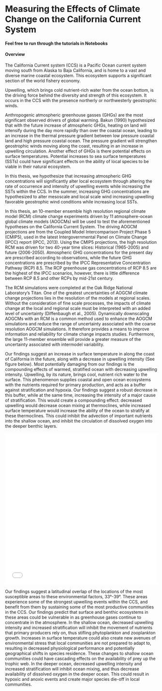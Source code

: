 # Measuring the Effects of Climate Change on the California Current System

#### Feel free to run through the tutorials in **Notebooks**

#### Overview
The California Current system (CCS) is a Pacific Ocean current system moving south from Alaska to Baja California, and is home to a vast and diverse marine coastal ecosystem. This ecosystem supports a significant section of the world fishery economy.

Upwelling, which brings cold nutrient-rich water from the ocean bottom, is the driving force behind the diversity and strength of this ecosystem. It occurs in the CCS with the presence northerly or northwesterly geostrophic winds.  

Anthropogenic atmospheric greenhouse gasses (GHGs) are the most significant observed drivers of global warming. Bakun (1990) hypothesized that with the future increase of atmospheric GHGs, heating on land will intensify during the day more rapidly than over the coastal ocean, leading to an increase in the thermal pressure gradient between low pressure coastal land and high pressure coastal ocean. The pressure gradient will strengthen geostrophic winds moving along the coast, resulting in an increase in upwelling circulation.
Another effect of GHGs is there potential effects on surface temperatures. Potential increases to sea surface temperatures (SSTs) could have significant effects on the ability of local species to be viable in their natural ecosystem.

In this thesis, we hypothesize that increasing atmospheric GHG concentrations will significantly alter local ecosystem through altering the rate of occurrence and intensity of upwelling events while increasing the SSTs within the CCS. In the summer, increasing GHG concentrations are hypothesized to alter mesoscale and local scale wind increasing upwelling favorable geostrophic wind conditions while increasing local SSTs. 

In this thesis, an 10-member ensemble high resolution regional climate model (RCM) climate change experiments driven by 11 atmosphere-ocean global climate models (AOGCMs) will be used to test the aforementioned hypotheses on the California Current System. The driving AOGCM projections are from the Coupled Model Intercomparison Project Phase 5 (CMIP5), used in the latest Intergovernmental Panel on Climate Change (IPCC) report (IPCC, 2013). Using the CMIP5 projections, the high resolution RCM was driven for two 40-year time slices:  Historical (1965-2005) and future (2006-2050). Atmospheric GHG concentrations for the present day are prescribed according to observations, while the future GHG concentrations are prescribed by the IPCC Representative Concentration Pathway (RCP) 8.5. The RCP greenhouse gas concentrations of RCP 8.5 are the highest of the IPCC scenarios, however, there is little difference between RCP 8.5 and other RCPs by mid-21st century.

The RCM simulations were completed at the Oak Ridge National Laboratory’s Titan. One of the greatest uncertainties of AOGCM climate change projections lies in the resolution of the models at regional scales. Without the consideration of fine scale processes, the impacts of climate change at the local and regional scale must be interpreted with an added level of uncertainty (Diffenbaugh et al., 2005). Dynamically downscaling AOGCMs with an RCM is a common method used to enhance the AOGCM simulations and reduce the range of uncertainty associated with the coarse resolution AOGCM simulations.  It therefore provides a means to improve information and reliability for climate change impacts studies.  Furthermore, the large 11-member ensemble will provide a greater measure of the uncertainty associated with intermodel variability.

Our findings suggest an increase in surface temperature in along the coast of California in the future, along with a decrease in upwelling intensity (See figure below). Most potentially damaging from our findings is the compounding effects of warmed, stratified ocean with decreasing upwelling intensity. Upwelling, by its nature, brings cool, nutrient rich water to the surface. This phenomenon supplies coastal and open ocean ecosystems with the nutrients required for primary production, and acts as a buffer against stratification and hypoxia. Our findings suggest a robust decrease in this buffer, while at the same time, increasing the intensity of a major cause of stratification. This would create a compounding effect: decreased upwelling would decrease ocean mixing at thermoclines, while increased surface temperature would increase the ability of the ocean to stratify at these thermoclines. This could inhibit the advection of important nutrients into the shallow ocean, and inhibit the circulation of dissolved oxygen into the deeper benthic layers.


<iframe src="/Visualizations/YearlyStatsGrid.html"
    sandbox="allow-same-origin allow-scripts"
    width="100%"
    height="500"
    scrolling="no"
    seamless="seamless"
    frameborder="0">
</iframe>


Our findings suggest a latitudinal overlap of the locations of the most susceptible areas to these environmental factors, 33°-39°. These areas experience some of the strongest upwelling events within the CCS, and benefit from them by sustaining some of the most productive communities in the CCS. Our findings predict that surface and benthic ecosystems in these areas could be vulnerable in as greenhouse gases continue to concentrate in the atmosphere. In the shallow ocean, decreased upwelling intensity and increased stratification will inhibit the movement of nutrients that primary producers rely on, thus stifling phytoplankton and zooplankton growth. Increases in surface temperature could also create new avenues of environmental stress that local communities are not prepared to adapt to, resulting in decreased physiological performance and potentially geographical shifts in species residence.  These changes to shallow ocean communities could have cascading effects on the availability of prey up the trophic web. In the deeper ocean, decreased upwelling intensity and increased stratification will inhibit ocean mixing, and thus decrease availability of dissolved oxygen in the deeper ocean. This could result in hypoxic and anoxic events and create major species die-off in local communities.